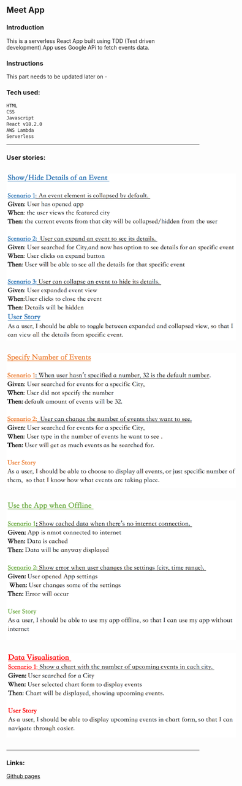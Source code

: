 ## Meet App

### Introduction

This is a serverless React App built using TDD (Test driven development).App uses Google APi to fetch events data.

### Instructions

This part needs to be updated later on -

### Tech used:

```
HTML
CSS
Javascript
React v18.2.0
AWS Lambda
Serverless
```

---

### User stories:

 <img src="public/img_readme/nr1.png" alt="Alt text" style="display: inline-block; margin: 15px auto; max-width: 600px">
 <img src="public/img_readme/nr2.png" alt="Alt text" style="display: inline-block; margin: 15px auto; max-width: 600px">
 <img src="public/img_readme/nr3.png" alt="Alt text" style="display: inline-block; margin: 15px auto; max-width: 600px">
 <img src="public/img_readme/nr4.png" alt="Alt text" style="display: inline-block; margin: 15px auto; max-width: 600px">

---

### Links:

[Github pages](https://navi5599.github.io/meet/)
